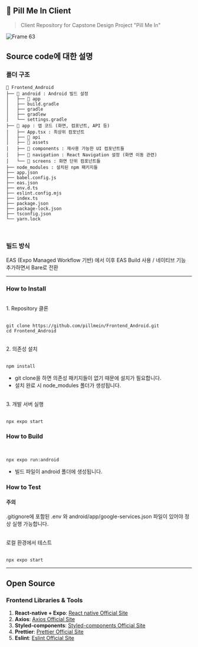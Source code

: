 ## 💊 Pill Me In Client
> Client Repository for Capstone Design Project "Pill Me In"

![Frame 63](https://github.com/user-attachments/assets/34eafdd9-708d-4902-b4cd-9ca414ab77ff)

## Source code에 대한 설명
### 폴더 구조

```
📂 Frontend_Android
├── 📂 android : Android 빌드 설정
│   ├── 📂 app
│   ├── build.gradle
│   ├── gradle
│   ├── gradlew
│   └── settings.gradle
├── 📂 app : 앱 코드 (화면, 컴포넌트, API 등)
│   ├── App.tsx : 최상위 컴포넌트
│   ├── 📂 api
│   ├── 📂 assets
│   ├── 📂 components : 재사용 가능한 UI 컴포넌트들
│   ├── 📂 navigation : React Navigation 설정 (화면 이동 관련)
│   └── 📂 screens : 화면 단위 컴포넌트들
├── node_modules : 설치된 npm 패키지들
├── app.json
├── babel.config.js
├── eas.json
├── env.d.ts
├── eslint.config.mjs
├── index.ts
├── package.json
├── package-lock.json
├── tsconfig.json
└── yarn.lock
```

<br>

### 빌드 방식
EAS (Expo Managed Workflow 기반) 에서 이후 EAS Build 사용 / 네이티브 기능 추가하면서 Bare로 전환

---

### How to Install

<br>
1. Repository 클론
<br><br>

```
git clone https://github.com/pillmein/Frontend_Android.git
cd Frontend_Android
```

 <br>
 2. 의존성 설치
<br><br>

 ```
npm install
 ```
- git clone을 하면 의존성 패키지들이 없기 때문에 설치가 필요합니다. 
- 설치 완료 시 node_modules 폴더가 생성됩니다.

 <br>
3. 개발 서버 실행
<br><br>

```
npx expo start
```

### How to Build

<br>

```
npx expo run:android
```

- 빌드 파일이 android 폴더에 생성됩니다.

### How to Test

#### 주의
.gitignore에 포함된 .env 와 android/app/google-services.json 파일이 있어야 정상 실행 가능합니다.

<br>
로컬 환경에서 테스트
<br><br>

```
npx expo start
```

---

## Open Source

### Frontend Libraries & Tools

1. **React-native + Expo**: [React native Official Site](https://reactnative.dev/)
2. **Axios**: [Axios Official Site](https://axios-http.com/)
3. **Styled-components**: [Styled-components Official Site](https://styled-components.com/)
4. **Prettier**: [Prettier Official Site](https://prettier.io/)
5. **Eslint**: [Eslint Official Site](https://eslint.org/)
